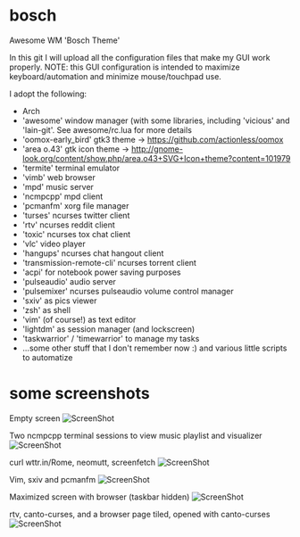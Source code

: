 # bosch
Awesome WM 'Bosch Theme'

In this git I will upload all the configuration files that make my GUI work properly.
NOTE: this GUI configuration is intended to maximize keyboard/automation and minimize mouse/touchpad use.

I adopt the following:
- Arch
- 'awesome' window manager (with some libraries, including 'vicious' and 'lain-git'. See awesome/rc.lua for more details
- 'oomox-early_bird' gtk3 theme -> https://github.com/actionless/oomox
- 'area o.43' gtk icon theme -> http://gnome-look.org/content/show.php/area.o43+SVG+Icon+theme?content=101979
- 'termite' terminal emulator
- 'vimb' web browser
- 'mpd' music server
- 'ncmpcpp' mpd client
- 'pcmanfm' xorg file manager
- 'turses' ncurses twitter client
- 'rtv' ncurses reddit client
- 'toxic' ncurses tox chat client
- 'vlc' video player
- 'hangups' ncurses chat hangout client
- 'transmission-remote-cli' ncurses torrent client
- 'acpi' for notebook power saving purposes
- 'pulseaudio' audio server
- 'pulsemixer' ncurses pulseaudio volume control manager
- 'sxiv' as pics viewer
- 'zsh' as shell
- 'vim' (of course!) as text editor
- 'lightdm' as session manager (and lockscreen)
- 'taskwarrior' / 'timewarrior' to manage my tasks
- ...some other stuff that I don't remember now :) and various little scripts to automatize

# some screenshots
Empty screen
![ScreenShot](https://raw.github.com/paoloap/bosch/master/awesome/themes/bosch/blank/screenshots/png)

Two ncmpcpp terminal sessions to view music playlist and visualizer
![ScreenShot](https://raw.github.com/paoloap/bosch/master/awesome/themes/bosch/screenshots/music.png)

curl wttr.in/Rome, neomutt, screenfetch
![ScreenShot](https://raw.github.com/paoloap/bosch/master/awesome/themes/bosch/screenshots/weather_mutt_screenfetch.png)

Vim, sxiv and pcmanfm
![ScreenShot](https://raw.github.com/paoloap/bosch/master/awesome/themes/bosch/screenshots/vim_sxiv_pcmanfm.png)

Maximized screen with browser (taskbar hidden)
![ScreenShot](https://raw.github.com/paoloap/bosch/master/awesome/themes/bosch/screenshots/max_browser_wo_taskbar.png)

rtv, canto-curses, and a browser page tiled, opened with canto-curses
![ScreenShot](https://raw.github.com/paoloap/bosch/master/awesome/themes/bosch/screenshots/browser_canto_rtv.png)

